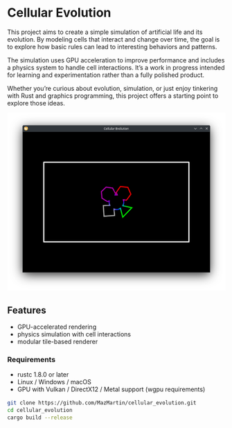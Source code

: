 # Cellular Evolution

This project aims to create a simple simulation of artificial life and its evolution.
By modeling cells that interact and change over time,
the goal is to explore how basic rules can lead to interesting behaviors and patterns.

The simulation uses GPU acceleration to improve performance and includes a physics system to handle cell interactions.
It’s a work in progress intended for learning and experimentation rather than a fully polished product.

Whether you’re curious about evolution, simulation, or just enjoy tinkering with Rust and graphics programming,
this project offers a starting point to explore those ideas.

![screenshot](assets/screenshot.png)

## Features

- GPU-accelerated rendering
- physics simulation with cell interactions
- modular tile-based renderer


### Requirements

- rustc 1.8.0 or later
- Linux / Windows / macOS
- GPU with Vulkan / DirectX12 / Metal support (wgpu requirements)


```bash
git clone https://github.com/MazMartin/cellular_evolution.git
cd cellular_evolution
cargo build --release
